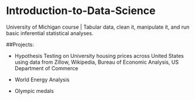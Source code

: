 # Introduction-to-Data-Science
University of Michigan course | Tabular data, clean it, manipulate it, and run basic inferential statistical analyses.

##Projects:

* Hypothesis Testing on University housing prices across United States using data from Zillow, Wikipedia, Bureau of Economic Analysis, US Department of Commerce

* World Energy Analysis

* Olympic medals 
